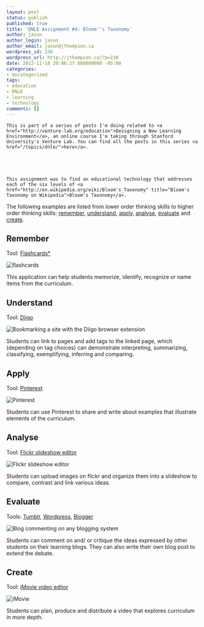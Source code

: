 ```yaml
---
layout: post
status: publish
published: true
title: 'DNLE Assignment #4: Bloom''s Taxonomy'
author: jason
author_login: jason
author_email: jason@jthompson.ca
wordpress_id: 236
wordpress_url: http://jthompson.ca/?p=236
date: 2012-11-18 20:06:27.000000000 -05:00
categories:
- Uncategorized
tags:
- education
- DNLE
- learning
- technology
comments: []
---
```

<div class="note">
  
    This is part of a series of posts I'm doing related to <a href="http://venture-lab.org/education">Designing a New Learning Environment</a>, an online course I'm taking through Stanford University's Venture Lab. You can find all the posts in this series <a href="/topics/dnle/">here</a>.
  


  
  
    This assignment was to find an educational technology that addresses each of the six levels of <a href="http://en.wikipedia.org/wiki/Bloom's_Taxonomy" title="Bloom's Taxonomy on Wikipedia">Bloom's Taxonomy</a>.
  


</div>

The following examples are listed from lower order thinking skills to higher order thinking skills: <a href="#remember">remember</a>, <a href="#understand">understand</a>, <a href="#apply">apply</a>, <a href="#analyse">analyse</a>, <a href="#evaluate">evaluate</a> and <a href="#create">create</a>.



<h2><a id="remember">Remember</a></h2>

Tool: <a href="https://itunes.apple.com/ca/app/flashcards*/id403199818?mt=8">Flashcards*</a>



<img src="http://jthompson.ca/wp-content/uploads/2012/11/flashcards-app.jpg" alt="flashcards" />



This application can help students memorize, identify, recognize or name items from the curriculum.



<h2><a id="understand">Understand</a></h2>

Tool: <a href="http://diigo.com">Diigo</a>



<img src="http://jthompson.ca/wp-content/uploads/2012/11/diigo.jpg" alt="Bookmarking a site with the Diigo browser extension" />



Students can link to pages and add tags to the linked page, which (depending on tag choices) can demonstrate interpreting, summarizing, classifying, exemplifying, inferring and comparing.



<h2><a id="apply">Apply</a></h2>

Tool: <a href="http://pinterest.com">Pinterest</a>



<img src="http://jthompson.ca/wp-content/uploads/2012/11/pinterest.png" alt="Pinterest" />



Students can use Pinterest to share and write about examples that illustrate elements of the curriculum.



<h2><a id="analyse">Analyse</a></h2>

Tool: <a href="http://flickr.com">Flickr slideshow editor</a>



<img src="http://jthompson.ca/wp-content/uploads/2012/11/flickr.jpg" alt="Flickr slideshow editor" />



Students can upload images on flickr and organize them into a slideshow to compare, contrast and link various ideas.



<h2><a id="evaluate">Evaluate</a></h2>

Tools: <a href="http://www.tumblr.com">Tumblr</a>, <a href="http://www.wordpress.com">Wordpress</a>, <a href="http://www.blogger.com">Blogger</a>



<img src="http://jthompson.ca/wp-content/uploads/2012/11/comments.jpg" alt="Blog commenting on any blogging system" />



Students can comment on and/ or critique the ideas expressed by other students on their learning blogs. They can also write their own blog post to extend the debate.



<h2><a id="create">Create</a></h2>

Tool: <a href="http://www.apple.com/ca/ilife/imovie/">iMovie video editor</a>



<img src="http://jthompson.ca/wp-content/uploads/2012/11/video-editor.jpg" alt="iMovie" />



Students can plan, produce and distribute a video that explores curriculum in more depth.


